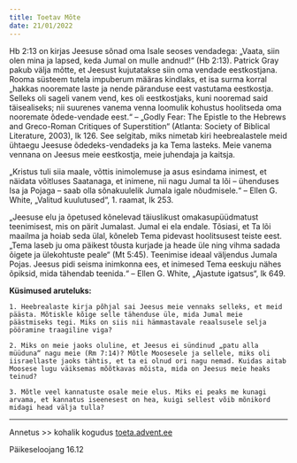 ```yaml
---
title: Toetav Mõte  
date: 21/01/2022  
---
```


Hb 2:13 on kirjas Jeesuse sõnad oma Isale seoses vendadega: „Vaata, siin olen mina ja lapsed, keda Jumal on mulle andnud!“ (Hb 2:13). Patrick Gray pakub välja mõtte, et Jeesust kujutatakse siin oma vendade eestkostjana. Rooma süsteem tutela impuberum määras kindlaks, et isa surma korral „hakkas nooremate laste ja nende päranduse eest vastutama eestkostja. Selleks oli sageli vanem vend, kes oli eestkostjaks, kuni nooremad said täisealiseks; nii suurenes vanema venna loomulik kohustus hoolitseda oma nooremate õdede-vendade eest.“ – „Godly Fear: The Epistle to the Hebrews and Greco-Roman Critiques of Superstition“ (Atlanta: Society of Biblical Literature, 2003), lk 126. See selgitab, miks nimetab kiri heebrealastele meid ühtaegu Jeesuse õdedeks-vendadeks ja ka Tema lasteks. Meie vanema vennana on Jeesus meie eestkostja, meie juhendaja ja kaitsja.

„Kristus tuli siia maale, võttis inimolemuse ja asus esindama inimest, et näidata võitluses Saatanaga, et inimene, nii nagu Jumal ta lõi – ühenduses Isa ja Pojaga – saab olla sõnakuulelik Jumala igale nõudmisele.“ – Ellen G. White, „Valitud kuulutused“, 1. raamat, lk 253.

„Jeesuse elu ja õpetused kõnelevad täiuslikust omakasupüüdmatust teenimisest, mis on pärit Jumalast. Jumal ei ela endale. Tõsiasi, et Ta lõi maailma ja hoiab seda ülal, kõneleb Tema pidevast hoolitsusest teiste eest. „Tema laseb ju oma päikest tõusta kurjade ja heade üle ning vihma sadada õigete ja ülekohtuste peale“ (Mt 5:45). Teenimise ideaal väljendus Jumala Pojas. Jeesus pidi seisma inimkonna ees, et inimesed Tema eeskuju nähes õpiksid, mida tähendab teenida.“ – Ellen G. White, „Ajastute igatsus“, lk 649.

**Küsimused aruteluks:**

`1. Heebrealaste kirja põhjal sai Jeesus meie vennaks selleks, et meid päästa. Mõtiskle kõige selle tähenduse üle, mida Jumal meie päästmiseks tegi. Miks on siis nii hämmastavale reaalsusele selja pööramine traagiline viga?`

`2. Miks on meie jaoks oluline, et Jeesus ei sündinud „patu alla müüduna“ nagu meie (Rm 7:14)? Mõtle Moosesele ja sellele, miks oli iisraellaste jaoks tähtis, et ta ei olnud ori nagu nemad. Kuidas aitab Moosese lugu väiksemas mõõtkavas mõista, mida on Jeesus meie heaks teinud?`

`3. Mõtle veel kannatuste osale meie elus. Miks ei peaks me kunagi arvama, et kannatus iseenesest on hea, kuigi sellest võib mõnikord midagi head välja tulla?`

---

Annetus >> kohalik kogudus [toeta.advent.ee](https://toeta.advent.ee/)

Päikeseloojang 16.12
